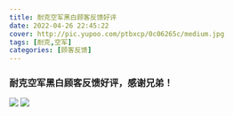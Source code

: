 ```yaml
---
title: 耐克空军黑白顾客反馈好评
date: 2022-04-26 22:45:22
cover: http://pic.yupoo.com/ptbxcp/0c06265c/medium.jpg
tags: [耐克,空军]
categories: [顾客反馈]
---
```


###  耐克空军黑白顾客反馈好评，感谢兄弟！
![](http://pic.yupoo.com/ptbxcp/5c864e24/6487ac40.jpg)
![](http://pic.yupoo.com/ptbxcp/0c06265c/3106e961.jpg)
